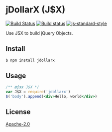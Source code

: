 jDollarX (J$X)
==============

[![Build Status](https://travis-ci.org/Elite-Four/jDollarX.svg?branch=master)](https://travis-ci.org/Elite-Four/jDollarX)
[![Build status](https://ci.appveyor.com/api/projects/status/lflssgij23ciccsk?svg=true)](https://ci.appveyor.com/project/blade254353074/jdollarx)
[![js-standard-style](https://img.shields.io/badge/code%20style-standard-brightgreen.svg)](http://standardjs.com/)

Use JSX to build jQuery Objects.

Install
-------

```bash
$ npm install jdollarx
```

Usage
-----

```jsx
/** @jsx J$X */
var J$X = require('jdollarx')
$('body').append(<div>Hello, world</div>)
```

License
-------

[Apache-2.0](https://github.com/Elite-Four/jDollarX/blob/master/LICENSE)
